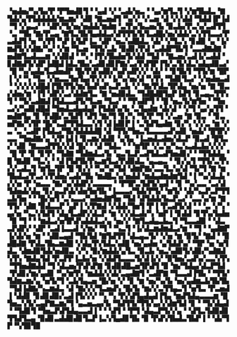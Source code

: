 ▝▅▟▅▞▚▞▙▞▛▝▛▜▅▟▊▜▝▝▄▟▝▞▝▃▟▞▅▃▝▝▄▞▆▜▃▜▝▞▆▜▙▟▃▝▇▜▟▞▄▜▜▟▟▟▟▞▆▃▆▞▝▟▉▝▇▃▅▟▜▝▚▞▞▝▞▃▅▝▟▝▞▞▟▟▝▜▟▟▐▛▐▟▝▜▝▞▄▃▞▝▝▟▛▞▜▞▅▞▅▟▟▞▆▟▆▝▃▜▚▞▙▃▅▞▙▝▉▃▙▞▛▃▚▞▃▟▜▜▝▃▝▜▙▝▇▞▛▃▄▝▇▜▃▜▙▜▄▟▟▃▞▟▜▜▜▞▙▜▃▟█▞▅▞▟▟▞▃▚▜▜▃▃▞▛▃▟▟▜▝▅▝▚▜▜▝▚▛▐▞▙▛▐▃▝▟▛▝▅▃▚▟█▟▃▝▟▞▝▞▜▃▚▝▊▟▉▝▄▝▐▞▆▟▜▞▞▟▇▞▚▞▝▞▆▝▜▃▅▝▜▜▞▃▙▝▉▟▊▞▛▟▝▃▟▟▛▜▙▜▝▃▃▟▇▟▇▝▅▟▇▜▃▟▃▃▆▝▞▟▉▟▝▝▚▝▐▜▚▜▙▟▅▜▞▟▟▝▜▟▝▝▇▃▅▞▃▟▐▞▃▟▟▝▊▟▇▟▜▞▟▛▐▟█▟▐▟▃▜▙▞▃▟▊▟▊▛▇▞▃▞▛▟▜▛▐▜▞▃▜▞▟▃▚▟▄▟▉▃▞▝█▝▚▞▄▟▄▜▃▟▅▟▛▝█▞▛▟▚▟▉▞▚▟▚▟▛▞▞▝▟▞▝▝▊▜▙▜▝▜▜▞▆▝█▛▐▝▞▝▚▝▜▃▝▞▅▃▃▜▅▜▄▞▛▞▞▝▐▞▚▞▅▞▟▝▚▜▚▝▜▟▊▜▃▞▝▞▅▟▅▃▟▝▝▞▞▞▞▟█▟▐▜▙▜▜▞▆▞▙▟▚▟▚▃▛▃▙▝▞▝▇▞▛▟▃▜▛▟▄▝▅▞▅▝▇▝▉▃▞▟▅▞▆▝▐▜▝▟▛▞▃▞▟▟▆▜▃▝▇▝▅▟▉▟▃▝▜▟█▟█▜▄▛▐▟▜▝▊▃▄▃▜▜▚▜▝▝▜▞▃▟▇▟▐▜▟▃▃▟▜▞▜▃▅▝▜▃▞▝▝▜▚▟▛▜▝▝█▝▅▃▜▞▆▜▅▝▝▜▅▃▞▞▚▟▊▟█▟▝▜▅▟▃▟▄▟▄▛▐▜▟▟▚▞▙▝▃▜▄▟▆▝▟▞▟▝▝▞▜▝▄▞▄▜▜▝▅▟▇▜▄▝▊▝▛▟█▞▃▜▟▜▝▟▜▝▇▞▜▝▊▞▚▝▜▞▛▝▜▝▞▃▅▝▇▝▉▃▝▝▊▃▅▛▇▞▚▜▛▝█▞▚▃▛▜▜▟▃▃▚▜▝▟▐▟▊▛▐▝▃▜▟▜▄▟▆▝▊▞▚▝▞▞▃▝▆▝▞▃▝▃▝▃▟▛▐▜▟▃▞▜▙▜▟▟▟▟█▝▟▝▜▜▞▜▅▃▜▃▃▃▃▟▚▟▊▝▅▟▞▝█▜▛▞▃▃▝▜▅▟▇▞▄▝▞▛▐▟▐▝▊▃▆▞▟▟▊▝▄▜▄▝▐▃▅▟▃▟▅▞▟▃▛▝▉▃▟▝█▜▃▞▝▟▊▝▇▃▃▟▜▜▞▞▟▝█▞▝▝▟▝▜▟▃▝▝▝▆▜▛▝▞▃▚▞▚▃▚▃▟▃▙▞▞▞▞▝█▝▛▝▊▝▊▜▚▝▜▟▇▝▜▟▆▟▃▞▙▝▄▃▜▃▛▃▟▜▟▃▟▜▅▟▊▞▝▝▜▜▟▟▄▝█▝▇▟▉▝▜▃▚▝▝▟▐▜▟▜▙▜▚▃▆▜▃▞▛▟▉▟▃▝▄▃▄▃▝▝▊▞▄▜▝▜▜▞▃▜▚▞▞▃▟▃▜▝▆▜▃▜▛▝█▝▊▞▞▝▚▞▚▞▜▟▝▟▆▛▇▞▃▃▜▃▚▞▟▝▜▞▜▝▇▝▆▜▙▟▃▞▛▃▞▞▛▟▅▞▃▟▞▜▙▝▆▟█▃▚▞▅▟▟▝▆▟▄▟▆▟▆▜▟▝▐▝▚▞▟▃▙▝▞▞▅▝▛▝▅▃▃▝▇▞▚▞▟▟▛▞▃▃▃▃▝▝▛▜▛▃▜▟▜▞▄▟▝▝▊▝▚▞▃▃▝▃▞▟▜▟▅▟▞▟▄▝▊▞▄▃▛▟▞▟▅▜▅▜▙▝▐▃▃▃▞▜▟▞▛▜▞▝▆▜▞▝▟▞▚▃▛▃▛▜▜▃▙▜▅▝▝▝█▞▅▜▝▃▚▃▃▞▚▟▅▟▇▜▅▝▜▟▝▟▜▟▟▞▙▃▛▃▞▝▃▃▚▞▆▝▇▜▜▞▝▟▇▝▉▟▃▃▛▝▄▛▐▝▞▛▇▟▝▞▟▟▞▜▅▜▝▛▐▝▛▃▟▜▞▟▝▝▝▃▝▞▚▝▄▞▅▝▚▃▚▜▟▜▝▟▄▜▃▟▛▞▟▃▛▝▆▝▞▞▟▃▟▞▚▝▅▛▐▝▊▟▟▝▊▜▚▞▙▟▅▝▉▝▜▝▝▝▆▟▃▞▅▜▛▟▚▟▟▟▃▞▄▝▅▞▞▝▇▜▃▟▄▃▙▃▜▝▜▃▃▟▉▝▝▟▃▃▛▟▛▞▝▟▛▝▃▟▐▃▃▟▝▞▆▞▝▜▝▝▚▃▜▝▐▞▟▃▆▟▆▟▃▞▆▝▝▜▝▝▄▟▇▛▐▞▟▞▅▝▆▝▝▟▉▃▄▟▝▜▙▜▟▝▇▜▟▜▜▝▟▃▄▃▜▞▝▞▅▝▆▝▉▜▞▝▇▟▝▝▉▟█▟▇▝▛▟▃▜▙▃▆▟█▝▞▟▄▜▚▜▟▃▚▟█▝▅▞▄▟▅▝▄▜▟▟▚▞▝▜▛▝▅▝▅▜▟▃▝▟▆▟▉▜▟▞▅▟▉▃▝▞▚▝▉▞▆▟▟▞▄▜▃▝▉▃▙▝▅▃▚▟▉▜▞▟▉▞▚▟▇▟▚▜▚▝▇▟▄▜▟▝▛▃▛▛▐▃▙▞▅▝▞▟▟▜▃▃▃▜▞▟▐▞▞▝▉▜▅▞▃▟▚▞▃▃▚▜▚▝▜▜▅▟▇▟▟▝▜▝▟▃▅▞▛▟▚▛▇▝▊▟▉▟█▃▅▜▛▟▜▝▉▝▆▞▜▟▄▞▟▃▛▜▟▝▛▟▊▞▆▞▄▟▊▝▚▞▆▜▚▝▆▟▟▞▞▟▞▃▄▟▇▜▝▃▟▛▇▝▜▃▃▟▐▜▙▝▝▜▜▞▜▟▆▃▆▞▄▝▅▜▞▜▝▃▙▜▄▃▅▝█▞▅▝▞▝▊▝▆▝▅▞▚▞▙▝▅▞▄▟▆▃▙▜▙▜▙▝▜▟▐▟▇▞▚▃▆▟▃▝▟▝▇▞▞▞▜▃▅▟▚▝█▞▙▝▆▞▞▃▜▜▄▃▜▝▅▜▃▝▛▃▅▟▐▝▟▟▊▝▊▟▊▟▉▞▃▟▐▜▞▞▞▝▚▝▚▝▛▞▟▜▄▟▄▟▐▜▄▝▆▟▜▟▄▃▃▃▆▝█▜▅▃▚▜▞▃▄▛▇▃▆▞▜▝▄▃▅▃▄▞▙▝▜▟▜▜▞▜▜▞▄▞▞▟▆▜▟▝▊▝▝▜▞▟▄▟▝▝▜▟▊▜▝▜▅▃▛▟▜▟▄▃▃▟▐▝▝▝▟▜▝▝▛▜▝▟▄▃▛▜▞▞▄▝▝▟▜▃▜▟▉▟▊▜▜▟▜▃▄▝▉▟▊▃▟▟▉▟▊▜▃▛▐▃▚▜▄▟▊▜▙▝▉▝▛▟▚▜▙▟▃▜▙▛▐▝▝▟▞▜▛▝▚▜▉▜▉
